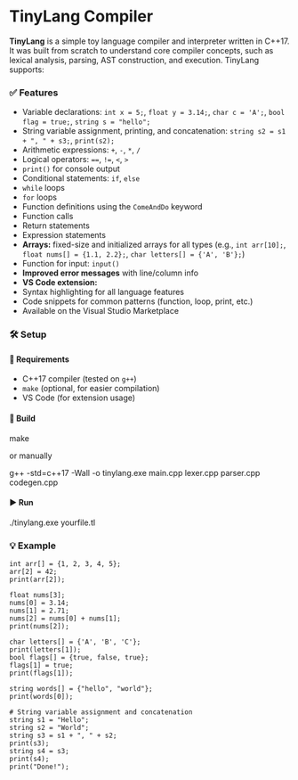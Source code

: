 # TinyLang Compiler

**TinyLang** is a simple toy language compiler and interpreter written in C++17. It was built from scratch to understand core compiler concepts, such as lexical analysis, parsing, AST construction, and execution. TinyLang supports:

### ✅ Features

- Variable declarations: `int x = 5;`, `float y = 3.14;`, `char c = 'A';`, `bool flag = true;`, `string s = "hello";`
- String variable assignment, printing, and concatenation: `string s2 = s1 + ", " + s3;`, `print(s2);`
- Arithmetic expressions: `+`, `-`, `*`, `/`
- Logical operators: `==`, `!=`, `<`, `>`
- `print()` for console output
- Conditional statements: `if`, `else`
- `while` loops
- `for` loops
- Function definitions using the `ComeAndDo` keyword
- Function calls
- Return statements
- Expression statements
- **Arrays:** fixed-size and initialized arrays for all types (e.g., `int arr[10];`, `float nums[] = {1.1, 2.2};`, `char letters[] = {'A', 'B'};`)
- Function for input: `input()`
- **Improved error messages** with line/column info
- **VS Code extension:**
- Syntax highlighting for all language features
- Code snippets for common patterns (function, loop, print, etc.)
- Available on the Visual Studio Marketplace

### 🛠 Setup

#### 🔧 Requirements

- C++17 compiler (tested on `g++`)
- `make` (optional, for easier compilation)
- VS Code (for extension usage)

#### 🔁 Build

make

or manually

g++ -std=c++17 -Wall -o tinylang.exe main.cpp lexer.cpp parser.cpp codegen.cpp

#### ▶️ Run

./tinylang.exe yourfile.tl

### 💡 Example

```tl
int arr[] = {1, 2, 3, 4, 5};
arr[2] = 42;
print(arr[2]);

float nums[3];
nums[0] = 3.14;
nums[1] = 2.71;
nums[2] = nums[0] + nums[1];
print(nums[2]);

char letters[] = {'A', 'B', 'C'};
print(letters[1]);
bool flags[] = {true, false, true};
flags[1] = true;
print(flags[1]);

string words[] = {"hello", "world"};
print(words[0]);

# String variable assignment and concatenation
string s1 = "Hello";
string s2 = "World";
string s3 = s1 + ", " + s2;
print(s3);
string s4 = s3;
print(s4);
print("Done!");
```
